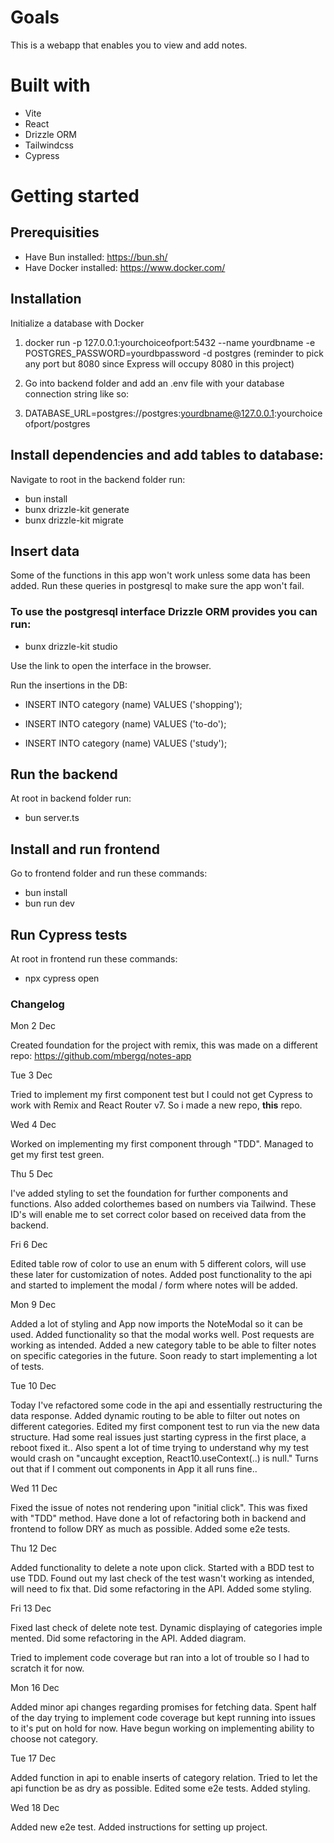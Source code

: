 # Goals

This is a webapp that enables you to view and add notes.

# Built with

- Vite
- React
- Drizzle ORM
- Tailwindcss
- Cypress

# Getting started

## Prerequisities

- Have Bun installed: https://bun.sh/
- Have Docker installed: https://www.docker.com/

## Installation

Initialize a database with Docker

1. docker run -p 127.0.0.1:yourchoiceofport:5432 --name yourdbname -e POSTGRES_PASSWORD=yourdbpassword -d postgres
   (reminder to pick any port but 8080 since Express will occupy 8080 in this project)

2. Go into backend folder and add an .env file with your database connection string like so:
3. DATABASE_URL=postgres://postgres:yourdbname@127.0.0.1:yourchoiceofport/postgres

## Install dependencies and add tables to database:

Navigate to root in the backend folder run:

- bun install
- bunx drizzle-kit generate
- bunx drizzle-kit migrate

## Insert data

Some of the functions in this app won't work unless some data has been added.
Run these queries in postgresql to make sure the app won't fail.

### To use the postgresql interface Drizzle ORM provides you can run:

- bunx drizzle-kit studio

Use the link to open the interface in the browser.

Run the insertions in the DB:

- INSERT INTO category (name) VALUES ('shopping');

- INSERT INTO category (name) VALUES ('to-do');

- INSERT INTO category (name) VALUES ('study');

## Run the backend

At root in backend folder run:

- bun server.ts

## Install and run frontend

Go to frontend folder and run these commands:

- bun install
- bun run dev

## Run Cypress tests

At root in frontend run these commands:

- npx cypress open

### Changelog

Mon 2 Dec

Created foundation for the project with remix, this was made on a different repo:
https://github.com/mbergq/notes-app

Tue 3 Dec

Tried to implement my first component test but I could not get Cypress to work with
Remix and React Router v7. So i made a new repo, **this** repo.

Wed 4 Dec

Worked on implementing my first component through "TDD". Managed to get my
first test green.

Thu 5 Dec

I've added styling to set the foundation for further components and functions. Also
added colorthemes based on numbers via Tailwind. These ID's will enable me to set
correct color based on received data from the backend.

Fri 6 Dec

Edited table row of color to use an enum with 5 different colors, will use these
later for customization of notes. Added post functionality to the api and started
to implement the modal / form where notes will be added.

Mon 9 Dec

Added a lot of styling and App now imports the NoteModal so it can be used. Added
functionality so that the modal works well. Post requests are working as intended.
Added a new category table to be able to filter notes on specific
categories in the future. Soon ready to start implementing a lot of tests.

Tue 10 Dec

Today I've refactored some code in the api and essentially restructuring the data response.
Added dynamic routing to be able to filter out notes on different categories. Edited
my first component test to run via the new data structure. Had some real issues just starting
cypress in the first place, a reboot fixed it.. Also spent a lot of time trying to understand
why my test would crash on "uncaught exception, React10.useContext(..) is null." Turns out
that if I comment out <Link /> components in App it all runs fine..

Wed 11 Dec

Fixed the issue of notes not rendering upon "initial click". This was fixed with "TDD" method.
Have done a lot of refactoring both in backend and frontend to follow DRY as much as possible.
Added some e2e tests.

Thu 12 Dec

Added functionality to delete a note upon click. Started with a BDD test to use TDD.
Found out my last check of the test wasn't working as intended, will need to fix that.
Did some refactoring in the API. Added some styling.

Fri 13 Dec

Fixed last check of delete note test. Dynamic displaying of categories imple
mented. Did some refactoring in the API. Added diagram.

Tried to implement code coverage but ran into a lot of trouble so I had
to scratch it for now.

Mon 16 Dec

Added minor api changes regarding promises for fetching data. Spent half of the
day trying to implement code coverage but kept running into issues to it's put on hold for now. Have begun working on implementing ability to choose not category.

Tue 17 Dec

Added function in api to enable inserts of category relation. Tried to let the api function be as dry as possible. Edited some e2e tests. Added styling.

Wed 18 Dec

Added new e2e test. Added instructions for setting up project.
